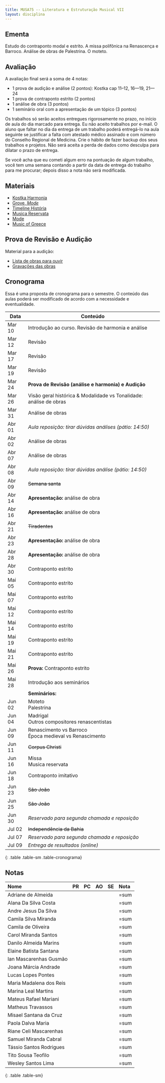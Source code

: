 ```yaml
---
title: MUSA75 -- Literatura e Estruturação Musical VII
layout: disciplina
---
```


## Ementa

Estudo do contraponto modal e estrito. A missa polifônica na
Renascença e Barroco. Análise de obras de Palestrina. O moteto.

## Avaliação

A avaliação final será a soma de 4 notas:

 - 1 prova de audição e análise (2 pontos): Kostka cap 11–12, 16—19,
   21—24
 - 1 prova de contraponto estrito (2 pontos)
 - 1 análise de obra (3 pontos)
 - 1 seminário oral com a apresentação de um tópico (3 pontos)

Os trabalhos só serão aceitos entregues rigorosamente no prazo, no
início de aula do dia marcado para entrega. Eu não aceito trabalhos
por e-mail. O aluno que faltar no dia da entrega de um trabalho poderá
entregá-lo na aula seguinte se justificar a falta com atestado médico
assinado e com número do Conselho Regional de Medicina. Crie o hábito
de fazer backup dos seus trabalhos e projetos. Não será aceita a perda
de dados como desculpa para dilatar o prazo de entrega.

Se você acha que eu cometi algum erro na pontuação de algum trabalho,
você tem uma semana contando a partir da data de entrega do trabalho
para me procurar; depois disso a nota não será modificada.
<!-- START DEL -->

## Materiais

- [Kostka Harmonia][1]
- [Grove, _Mode_][2]
- [Timeline História][4]
- [Musica Reservata](https://en.wikipedia.org/wiki/Musica_reservata)
- [Mode](https://en.wikipedia.org/wiki/Mode_(music))
- [Music of Greece](https://en.wikipedia.org/wiki/Music_of_Greece)

<!--
## Trabalho de Análise

  * [Trabalho de Análise](/pedro/trabalho-analise/)

-->

## Prova de Revisão e Audição

Material para a audição:

- [Lista de obras para ouvir](/pedro/lista-prova-audicao-lem-7/)
- [Gravações das obras][3]

<!-- END DEL -->

## Cronograma

Essa é uma proposta de cronograma para o semestre. O conteúdo das
aulas poderá ser modificado de acordo com a necessidade e
eventualidade.

| Data   | Conteúdo                                                           |
| ---    | ---                                                                |
| Mar 10 | Introdução ao curso. Revisão de harmonia e análise                 |
| Mar 12 | Revisão                                                            |
| Mar 17 | Revisão                                                            |
| Mar 19 | Revisão                                                            |
| Mar 24 | **Prova de Revisão (análise e harmonia) e Audição**                |
| Mar 26 | Visão geral histórica & Modalidade vs Tonalidade: análise de obras |
| Mar 31 | Análise de obras                                                   |
| Abr 01 | _Aula reposição: tirar dúvidas análises (pátio: 14:50)_            |
| Abr 02 | Análise de obras                                                   |
| Abr 07 | Análise de obras                                                   |
| Abr 08 | _Aula reposição: tirar dúvidas análise (pátio: 14:50)_             |
| Abr 09 | ~~Semana santa~~                                                   |
| Abr 14 | **Apresentação:** análise de obra                                  |
| Abr 16 | **Apresentação:** análise de obra                                  |
| Abr 21 | ~~Tiradentes~~                                                     |
| Abr 23 | **Apresentação:** análise de obra                                  |
| Abr 28 | **Apresentação:** análise de obra                                  |
| Abr 30 | Contraponto estrito                                                |
| Mai 05 | Contraponto estrito                                                |
| Mai 07 | Contraponto estrito                                                |
| Mai 12 | Contraponto estrito                                                |
| Mai 14 | Contraponto estrito                                                |
| Mai 19 | Contraponto estrito                                                |
| Mai 21 | Contraponto estrito                                                |
| Mai 26 | **Prova:** Contraponto estrito                                     |
| Mai 28 | Introdução aos seminários                                          |
|        | **Seminários:**                                                    |
| Jun 02 | Moteto <br/> Palestrina                                            |
| Jun 04 | Madrigal <br/> Outros compositores renascentistas                  |
| Jun 09 | Renascimento vs Barroco <br/> Época medieval vs Renascimento       |
| Jun 11 | ~~Corpus Christi~~                                                 |
| Jun 16 | Missa <br/> Musica reservata                                       |
| Jun 18 | Contraponto imitativo                                              |
| Jun 23 | ~~São João~~                                                       |
| Jun 25 | ~~São João~~                                                       |
| Jun 30 | _Reservado para segunda chamada e reposição_                       |
| Jul 02 | ~~Independência da Bahia~~                                         |
| Jul 07 | _Reservado para segunda chamada e reposição_                       |
| Jul 09 | _Entrega de resultados (online)_                                   |
{: .table .table-sm .table-cronograma}


## Notas


| Nome                    | PR | PC | AO | SE | Nota |
|:------------------------|:---|:---|:---|:---|:-----|
| Adriane de Almeida      |    |    |    |    | =sum |
| Alana Da Silva Costa    |    |    |    |    | =sum |
| Andre Jesus Da Silva    |    |    |    |    | =sum |
| Camila Silva Miranda    |    |    |    |    | =sum |
| Camila de Oliveira      |    |    |    |    | =sum |
| Carol Miranda Santos    |    |    |    |    | =sum |
| Danilo Almeida Marins   |    |    |    |    | =sum |
| Elaine Batista Santana  |    |    |    |    | =sum |
| Ian Mascarenhas Gusmão  |    |    |    |    | =sum |
| Joana Márcia Andrade    |    |    |    |    | =sum |
| Lucas Lopes Pontes      |    |    |    |    | =sum |
| Maria Madalena dos Reis |    |    |    |    | =sum |
| Marina Leal Martins     |    |    |    |    | =sum |
| Mateus Rafael Mariani   |    |    |    |    | =sum |
| Matheus Travassos       |    |    |    |    | =sum |
| Misael Santana da Cruz  |    |    |    |    | =sum |
| Paola Dalva Maria       |    |    |    |    | =sum |
| Riane Celi Mascarenhas  |    |    |    |    | =sum |
| Samuel Miranda Cabral   |    |    |    |    | =sum |
| Tássio Santos Rodrigues |    |    |    |    | =sum |
| Tito Sousa Teofilo      |    |    |    |    | =sum |
| Wesley Santos Lima      |    |    |    |    | =sum |
{: .table .table-sm}


[1]: https://www.dropbox.com/s/n4qgfe4zt13m8to/Kostka%20Tonal%20Harmony%20Traduzido.pdf?dl=0
[2]: https://www.dropbox.com/s/bbm0s7uzz1n9odt/Mode.pdf?dl=0
[3]: https://www.dropbox.com/s/av3ej8t7ihbv3d3/LEM%207%20Musicas%20para%20Prova%20de%20Audicao.zip?dl=0
[4]: https://www.dropbox.com/s/gv7jwrsaxldv7ve/Timeline%20Historia.pages?dl=0
[5]: https://www.dropbox.com/s/9wyfa8hpz5rk13b/Contraponto-Modal-Any-Raquel-Carvalho.pdf?dl=0
[6]: https://www.dropbox.com/s/dsq28pk5p62km3g/Contraponto%201.pdf?dl=0
[7]: https://www.dropbox.com/s/sx25psspxi1n7vl/Contraponto%202.pdf?dl=0
[8]: https://www.dropbox.com/s/e03f5n23jom8e84/Contraponto%203.pdf?dl=0
[9]: https://www.dropbox.com/s/il5d1ttyww31gsx/Contraponto%204.pdf?dl=0
[10]: https://www.dropbox.com/s/wjajrbxney7x8zu/Contraponto%205.pdf?dl=0
